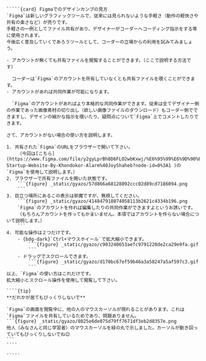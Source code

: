 ``````{div} taskcard
`````{card} Figmaでのデザインカンプの見方
`Figma`は新しいグラフィックツールで、従来には見られないような手軽さ（動作の軽快さや共有の楽さなど）が売りです。
手軽さの一例としてファイル共有があり、デザイナーがコーダーへコーディング指示をする等に使用されます。
今後広く普及していくであろうツールとして、コーダーの立場からの利用を試みてみましょう。

- アカウントが無くても共有ファイルを閲覧することができます。（ここで説明する方法です）

  コーダーは`Figma`のアカウントを所有していなくとも共有ファイルを覗くことができます。
- アカウントがあれば共同作業が可能になります。

  `Figma`のアカウントがあればより本格的な共同作業ができます。従来は全てデザイナー側の作業であった画像素材の切り出し（欲しい画像ファイルのダウンロード）もコーダー側でできますし、デザインの細かな指示を覗いたり、疑問点について`Figma`上でコメントしたりできます。

さて、アカウントがない場合の使い方を説明します。

1. 共有された`Figma`のURLをブラウザーで開いて下さい。
	（今回は[こちら](https://www.figma.com/file/y2gyLprBh8D6FLO2wbKxwj/%E6%95%99%E6%9D%90%E3%83%BBResponsive-Startup-Website-By-Khondokor-Alarm%40JoyShaheb?node-id=0%3A1 )の`Figma`を使用して説明します。）
2. ブラウザーで共有ファイルを開いた状態です。
	```{figure} _static/gyazo/57d866a68128092ccc02d89cd7186094.png
	```
3. 目立つ場所にあるこの表示は邪魔ですが、無視してください。
	```{figure} _static/gyazo/414847918074058113b2621c4334b196.png
	`Figma`のアカウントを作れば編集したりの共同作業ができますよというお誘いです。
	（もちろんアカウントを作ってもかまいません。本項ではアカウントを作らない場合について説明します。）
	```
4. 可能な操作は２つだけです。
	- {bdg-dark}`Ctrl+マウスホイール`で拡大縮小できます。
		```{figure} _static/gyazo/c903240653aefc9791220de2ca29e9fa.gif
		```
	- ドラッグでスクロールできます。
		```{figure} _static/gyazo/d170bc67ef59b46a3a58247a5af597c3.gif
		```
以上、`Figma`の使い方はこれだけです。
拡大縮小とスクロール操作を使用して閲覧して下さい。

````{tip}
**だれかが居てもびっくりしないで**

`Figma`の画面を閲覧中に、他の人のマウスカーソルが現れることがあります。これは`Figma`ファイルを共有しているためであり、問題ありません。
```{figure} _static/gyazo/8025e6de075d79ff7671df3eb2d8357e.png
他人（みなさんと同じ学習者）のマウスカーソルを緑の丸で示しました。カーソルが動き回っていてもびっくりしないでね😊
```
````

`````
``````
